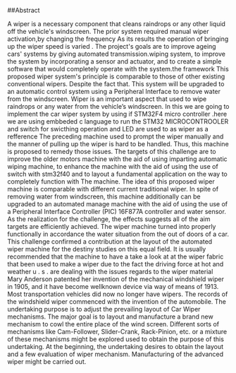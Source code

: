 ##Abstract


 A wiper is a necessary component that cleans raindrops or any other liquid off the vehicle's windscreen. The prior system required manual wiper activation,by 
changing the frequency As its results the operation of bringing up the wiper speed is varied . The project's goals are to improve ageing cars' systems by giving 
automated transmission.wiping system, to improve the system by incorporating a sensor and actuator, and to create a simple software that would completely operate 
with the system.the framework This proposed wiper system's principle is comparable to those of other existing conventional wipers. Despite the fact that. This 
system will be upgraded to an automatic control system using a Peripheral Interface to remove water from the windscreen.
 Wiper is an important aspect that used to wipe raindrops or any water from the vehicle’s windscreen. 
In this we are going to implement the car wiper system by using if STM32F4 micro controller .here we are using embbeded c language to run the STM32 MICROCONTROOLER and switch for swicthing operation and LED are used to as wiper as a refference
 The preceding machine used to prompt the wiper manually and the manner of pulling up the wiper is hard to be handled. Thus, this machine is 
proposed to remedy those issues. The targets of this challenge are to improve the older motors machine with the aid of using imparting automatic 
wiping machine, to enhance the machine with the aid of using the use of switch with stm32f40 and to layout a fundamental application on the way to completely function with The machine.
 The idea of this proposed wiper machine is comparable with different current traditional wiper. In spite of removing 
water from windscreen, this machine additionally can be upgraded to an automated manage machine with the aid of using the use of a Peripheral Interface 
Controller (PIC) 16F877A controller and water sensor. As the realization for the challenge, the effects suggests all of the aim 
targets are efficiently achieved. The wiper machine turned into properly functionally in accordance the water situation from the out of doors of a 
car. This challenge confirmed a contribution at the layout of the automated wiper machine for the destiny studies on this equal field.
 It is usually recommended that the machine to have a take a look at at the wiper fabric that been used to make a wiper due to the fact the driving force at hot 
and weather u . s . are dealing with the issues regards to the wiper material
Mary Anderson patented her invention of the mechanical windshield wiper in 1905, and it have become wellknown device via way of means of 1913. Most transportation vehicles did now no longer have wipers.
 The records of the windshield wiper commenced with the invention of the automobile. The undertaking purpose is to adjust the prevailing layout of Car Wiper 
mechanisms. The major goal is to layout and manufacture a brand new mechanism to cowl the entire place of the wind screen. Different sorts of mechanisms like 
Cam-Follower, Slider-Crank, Rack-Pinion, etc. or a mixture of these mechanisms might be explored used to obtain the purpose of this undertaking. At the 
beginning, the undertaking desires to obtain the layout and a few evaluation of wiper mechanism. Manufacturing of the advanced wiper might be carried out.
